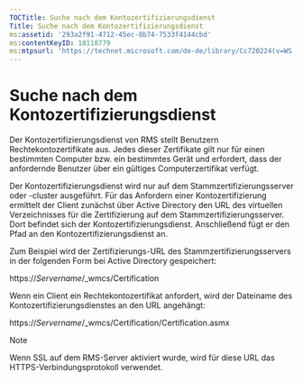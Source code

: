 ```yaml
---
TOCTitle: Suche nach dem Kontozertifizierungsdienst
Title: Suche nach dem Kontozertifizierungsdienst
ms:assetid: '293a2f91-4712-45ec-8b74-7533f4144cbd'
ms:contentKeyID: 18118779
ms:mtpsurl: 'https://technet.microsoft.com/de-de/library/Cc720224(v=WS.10)'
---
```


Suche nach dem Kontozertifizierungsdienst
=========================================

Der Kontozertifizierungsdienst von RMS stellt Benutzern Rechtekontozertifikate aus. Jedes dieser Zertifikate gilt nur für einen bestimmten Computer bzw. ein bestimmtes Gerät und erfordert, dass der anfordernde Benutzer über ein gültiges Computerzertifikat verfügt.

Der Kontozertifizierungsdienst wird nur auf dem Stammzertifizierungsserver oder -cluster ausgeführt. Für das Anfordern einer Kontozertifizierung ermittelt der Client zunächst über Active Directory den URL des virtuellen Verzeichnisses für die Zertifizierung auf dem Stammzertifizierungsserver. Dort befindet sich der Kontozertifizierungsdienst. Anschließend fügt er den Pfad an den Kontozertifizierungsdienst an.

Zum Beispiel wird der Zertifizierungs-URL des Stammzertifizierungsservers in der folgenden Form bei Active Directory gespeichert:

https://*Servername*/\_wmcs/Certification

Wenn ein Client ein Rechtekontozertifikat anfordert, wird der Dateiname des Kontozertifizierungsdienstes an den URL angehängt:

https://*Servername*/\_wmcs/Certification/Certification.asmx

> [!NOTE]
> Wenn SSL auf dem RMS-Server aktiviert wurde, wird für diese URL das HTTPS-Verbindungsprotokoll verwendet. 